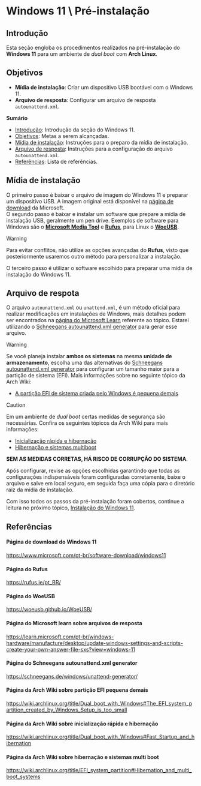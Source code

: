 # Windows 11 \ Pré-instalação

## Introdução

Esta seção engloba os procedimentos realizados na pré-instalação do **Windows 11** para um ambiente de *dual boot* com **Arch Linux**.

## Objetivos

* **Mídia de instalação**: Criar um dispositivo USB bootável com o Windows 11.
* **Arquivo de resposta**: Configurar um arquivo de resposta `autounattend.xml`.

**Sumário**

* [Introdução](./README.md#introdução): Introdução da seção do Windows 11.
* [Objetivos](./README.md#objetivos): Metas a serem alcançadas.
* [Mídia de instalação](./README.md#mídia-de-instalação): Instruções para o preparo da mídia de instalação.
* [Arquivo de resposta](./README.md#arquivo-de-respota): Instruções para a configuração do arquivo `autounattend.xml`.
* [Referências](./README.md#referências): Lista de referências.

## Mídia de instalação

O primeiro passo é baixar o arquivo de imagem do Windows 11 e preparar um dispositívo USB. A imagem original está disponível na [página de download](#página-de-download-do-windows-11) da Microsoft.  
O segundo passo é baixar e instalar um software que prepare a mídia de instalação USB, geralmente um pen drive. Exemplos de software para Windows são o [**Microsoft Media Tool**](#página-de-download-do-windows-11) e [**Rufus**](#página-do-rufus), para Linux o [**WoeUSB**](#página-do-woeusb).

> [!WARNING]  
> Para evitar conflitos, não utilize as opções avançadas do **Rufus**, visto que posteriormente usaremos outro método para personalizar a instalação.

O terceiro passo é utilizar o software escolhido para preparar uma mídia de instalação do Windows 11.  

## Arquivo de respota

O arquivo `autounattend.xml` ou `unattend.xml`, é um método oficial para realizar modificações em instalações de Windows, mais detalhes podem ser encontrados na [página do Microsoft Learn](#página-do-microsoft-learn-sobre-arquivos-de-resposta) referente ao tópico. Estarei utilizando o [Schneegans autounattend.xml generator](#página-do-schneegans-autounattendxml-generator) para gerar esse arquivo.

> [!WARNING]
> Se você planeja instalar **ambos os sistemas** na mesma **unidade de armazenamento**, escolha uma das alternativas do [Schneegans autounattend.xml generator](#página-do-schneegans-autounattendxml-generator) para configurar um tamanho maior para a partição de sistema (EFI). Mais informações sobre no seguinte tópico da Arch Wiki:
> * [A partição EFI de sistema criada pelo Windows é pequena demais](./README.md#página-da-arch-wiki-sobre-partição-efi-pequena-demais)

> [!CAUTION]  
> Em um ambiente de *dual boot* certas medidas de segurança são necessárias. Confira os seguintes tópicos da Arch Wiki para mais informações:
> * [Inicialização rápida e hibernação](./README.md#página-da-arch-wiki-sobre-inicialização-rápida-e-hibernação)
> * [Hibernação e sistemas multiboot](./README.md#página-da-arch-wiki-sobre-hibernação-e-sistemas-multi-boot)
>
> **SEM AS MEDIDAS CORRETAS, HÁ RISCO DE CORRUPÇÃO DO SISTEMA**.

Após configurar, revise as opções escolhidas garantindo que todas as configurações indispensáveis foram configuradas corretamente, baixe o arquivo e salve em local seguro, em seguida faça uma cópia para o diretório raiz da mídia de instalação.

Com isso todos os passos da pré-instalação foram cobertos, continue a leitura no próximo tópico, [Instalação do Windows 11](../1-installation/README.md).

## Referências
#### Página de download do Windows 11
https://www.microsoft.com/pt-br/software-download/windows11
#### Página do Rufus
https://rufus.ie/pt_BR/
#### Página do WoeUSB
https://woeusb.github.io/WoeUSB/
#### Página do Microsoft learn sobre arquivos de resposta
https://learn.microsoft.com/pt-br/windows-hardware/manufacture/desktop/update-windows-settings-and-scripts-create-your-own-answer-file-sxs?view=windows-11
#### Página do Schneegans autounattend.xml generator
https://schneegans.de/windows/unattend-generator/
#### Página da Arch Wiki sobre partição EFI pequena demais
https://wiki.archlinux.org/title/Dual_boot_with_Windows#The_EFI_system_partition_created_by_Windows_Setup_is_too_small
#### Página da Arch Wiki sobre inicialização rápida e hibernação
https://wiki.archlinux.org/title/Dual_boot_with_Windows#Fast_Startup_and_hibernation
#### Página da Arch Wiki sobre hibernação e sistemas multi boot
https://wiki.archlinux.org/title/EFI_system_partition#Hibernation_and_multi_boot_systems
